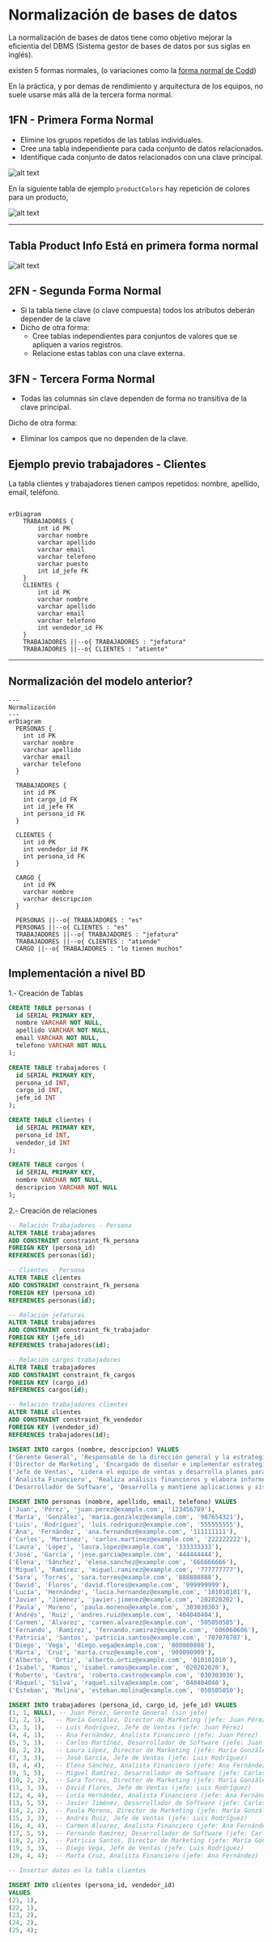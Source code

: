 # Normalización de bases de datos

La normalización de bases de datos tiene como objetivo mejorar la eficientia del DBMS (Sistema gestor de bases de datos por sus siglas en inglés).

existen 5 formas normales, (o variaciones como la [forma normal de Codd][normalizacion-codd])

En la práctica, y por demas de rendimiento y arquitectura de los equipos, no suele usarse más allá de la tercera forma normal.

## 1FN - Primera Forma Normal

  -  Elimine los grupos repetidos de las tablas individuales.
  -  Cree una tabla independiente para cada conjunto de datos relacionados.
  -  Identifique cada conjunto de datos relacionados con una clave principal.

![alt text](image.png)

En la siguiente tabla de ejemplo `productColors` hay repetición de colores para un producto, 

![alt text](image-1.png)

---
**Tabla Product Info**
Está en primera forma normal
---

![alt text](image-2.png)

## 2FN - Segunda Forma Normal

- Si la tabla tiene clave (o clave compuesta) todos los atributos deberán depender de la clave
- Dicho de otra forma:
    - Cree tablas independientes para conjuntos de valores que se apliquen a varios registros.
    - Relacione estas tablas con una clave externa.

## 3FN - Tercera Forma Normal

- Todas las columnas sin clave dependen de forma no transitiva de la clave principal.

Dicho de otra forma: 

- Eliminar los campos que no dependen de la clave.


## Ejemplo previo trabajadores - Clientes

La tabla clientes y trabajadores tienen campos repetidos: nombre, apellido, email, teléfono.

```mermaid

erDiagram
    TRABAJADORES {
        int id PK
        varchar nombre
        varchar apellido
        varchar email
        varchar telefono
        varchar puesto
        int id_jefe FK
    }
    CLIENTES {
        int id PK
        varchar nombre
        varchar apellido
        varchar email
        varchar telefono
        int vendedor_id FK
    }
    TRABAJADORES ||--o{ TRABAJADORES : "jefatura"
    TRABAJADORES ||--o{ CLIENTES : "atiente"

```

---
Normalización del modelo anterior?
---

```mermaid
---
Normalización
---
erDiagram
  PERSONAS {
    int id PK
    varchar nombre
    varchar apellido
    varchar email
    varchar telefono
  }

  TRABAJADORES {
    int id PK
    int cargo_id FK
    int id_jefe FK
    int persona_id FK
  }

  CLIENTES {
    int id PK
    int vendedor_id FK
    int persona_id FK
  }

  CARGO {
    int id PK
    varchar nombre
    varchar descripcion
  }

  PERSONAS ||--o{ TRABAJADORES : "es"
  PERSONAS ||--o{ CLIENTES : "es"
  TRABAJADORES ||--o{ TRABAJADORES : "jefatura"
  TRABAJADORES ||--o{ CLIENTES : "atiende"
  CARGO ||--o{ TRABAJADORES : "lo tienen muchos"

```

## Implementación a nivel BD

1.- Creación de Tablas

```sql
CREATE TABLE personas (
  id SERIAL PRIMARY KEY,
  nombre VARCHAR NOT NULL,
  apellido VARCHAR NOT NULL,
  email VARCHAR NOT NULL,
  telefono VARCHAR NOT NULL
);

CREATE TABLE trabajadores (
  id SERIAL PRIMARY KEY,
  persona_id INT,
  cargo_id INT,
  jefe_id INT
);

CREATE TABLE clientes (
  id SERIAL PRIMARY KEY,
  persona_id INT,
  vendedor_id INT
);

CREATE TABLE cargos (
  id SERIAL PRIMARY KEY,
  nombre VARCHAR NOT NULL,
  descripcion VARCHAR NOT NULL
);
```

2.- Creación de relaciones

```sql
-- Relación Trabajadores - Persona
ALTER TABLE trabajadores
ADD CONSTRAINT constraint_fk_persona
FOREIGN KEY (persona_id)
REFERENCES personas(id);

-- Clientes - Persona
ALTER TABLE clientes
ADD CONSTRAINT constraint_fk_persona
FOREIGN KEY (persona_id)
REFERENCES personas(id);

-- Relación jefaturas
ALTER TABLE trabajadores
ADD CONSTRAINT constraint_fk_trabajador
FOREIGN KEY (jefe_id)
REFERENCES trabajadores(id);

-- Relación cargos trabajadores
ALTER TABLE trabajadores
ADD CONSTRAINT constraint_fk_cargos
FOREIGN KEY (cargo_id)
REFERENCES cargos(id);

-- Relación trabajadores clientes
ALTER TABLE clientes
ADD CONSTRAINT constraint_fk_vendedor
FOREIGN KEY (vendedor_id)
REFERENCES trabajadores(id);
```

```sql
INSERT INTO cargos (nombre, descripcion) VALUES 
('Gerente General', 'Responsable de la dirección general y la estrategia de la empresa.'),
('Director de Marketing', 'Encargado de diseñar e implementar estrategias de marketing y comunicación.'),
('Jefe de Ventas', 'Lidera el equipo de ventas y desarrolla planes para alcanzar los objetivos comerciales.'),
('Analista Financiero', 'Realiza análisis financieros y elabora informes para apoyar la toma de decisiones.'),
('Desarrollador de Software', 'Desarrolla y mantiene aplicaciones y sistemas informáticos de la empresa.');
```

```sql
INSERT INTO personas (nombre, apellido, email, telefono) VALUES 
('Juan', 'Pérez', 'juan.perez@example.com', '123456789'),
('María', 'González', 'maria.gonzalez@example.com', '987654321'),
('Luis', 'Rodríguez', 'luis.rodriguez@example.com', '555555555'),
('Ana', 'Fernández', 'ana.fernandez@example.com', '111111111'),
('Carlos', 'Martínez', 'carlos.martinez@example.com', '222222222'),
('Laura', 'López', 'laura.lopez@example.com', '333333333'),
('José', 'García', 'jose.garcia@example.com', '444444444'),
('Elena', 'Sánchez', 'elena.sanchez@example.com', '666666666'),
('Miguel', 'Ramírez', 'miguel.ramirez@example.com', '777777777'),
('Sara', 'Torres', 'sara.torres@example.com', '888888888'),
('David', 'Flores', 'david.flores@example.com', '999999999'),
('Lucía', 'Hernández', 'lucia.hernandez@example.com', '101010101'),
('Javier', 'Jiménez', 'javier.jimenez@example.com', '202020202'),
('Paula', 'Moreno', 'paula.moreno@example.com', '303030303'),
('Andrés', 'Ruiz', 'andres.ruiz@example.com', '404040404'),
('Carmen', 'Alvarez', 'carmen.alvarez@example.com', '505050505'),
('Fernando', 'Ramírez', 'fernando.ramirez@example.com', '606060606'),
('Patricia', 'Santos', 'patricia.santos@example.com', '707070707'),
('Diego', 'Vega', 'diego.vega@example.com', '808080808'),
('Marta', 'Cruz', 'marta.cruz@example.com', '909090909'),
('Alberto', 'Ortiz', 'alberto.ortiz@example.com', '010101010'),
('Isabel', 'Ramos', 'isabel.ramos@example.com', '020202020'),
('Roberto', 'Castro', 'roberto.castro@example.com', '030303030'),
('Raquel', 'Silva', 'raquel.silva@example.com', '040404040'),
('Esteban', 'Molina', 'esteban.molina@example.com', '050505050');

```

```sql
INSERT INTO trabajadores (persona_id, cargo_id, jefe_id) VALUES 
(1, 1, NULL), -- Juan Pérez, Gerente General (sin jefe)
(2, 2, 1),   -- María González, Director de Marketing (jefe: Juan Pérez)
(3, 3, 1),   -- Luis Rodríguez, Jefe de Ventas (jefe: Juan Pérez)
(4, 4, 1),   -- Ana Fernández, Analista Financiero (jefe: Juan Pérez)
(5, 5, 1),   -- Carlos Martínez, Desarrollador de Software (jefe: Juan Pérez)
(6, 2, 2),   -- Laura López, Director de Marketing (jefe: María González)
(7, 3, 3),   -- José García, Jefe de Ventas (jefe: Luis Rodríguez)
(8, 4, 4),   -- Elena Sánchez, Analista Financiero (jefe: Ana Fernández)
(9, 5, 5),   -- Miguel Ramírez, Desarrollador de Software (jefe: Carlos Martínez)
(10, 2, 2),  -- Sara Torres, Director de Marketing (jefe: María González)
(11, 3, 3),  -- David Flores, Jefe de Ventas (jefe: Luis Rodríguez)
(12, 4, 4),  -- Lucía Hernández, Analista Financiero (jefe: Ana Fernández)
(13, 5, 5),  -- Javier Jiménez, Desarrollador de Software (jefe: Carlos Martínez)
(14, 2, 2),  -- Paula Moreno, Director de Marketing (jefe: María González)
(15, 3, 3),  -- Andrés Ruiz, Jefe de Ventas (jefe: Luis Rodríguez)
(16, 4, 4),  -- Carmen Alvarez, Analista Financiero (jefe: Ana Fernández)
(17, 5, 5),  -- Fernando Ramírez, Desarrollador de Software (jefe: Carlos Martínez)
(18, 2, 2),  -- Patricia Santos, Director de Marketing (jefe: María González)
(19, 3, 3),  -- Diego Vega, Jefe de Ventas (jefe: Luis Rodríguez)
(20, 4, 4);  -- Marta Cruz, Analista Financiero (jefe: Ana Fernández)
```

```sql
-- Insertar datos en la tabla clientes

INSERT INTO clientes (persona_id, vendedor_id)
VALUES
(21, 1),
(22, 1),
(23, 2),
(24, 2),
(25, 4);
```


[normalizacion-codd]: https://es.wikipedia.org/wiki/Forma_normal_de_Boyce-Codd